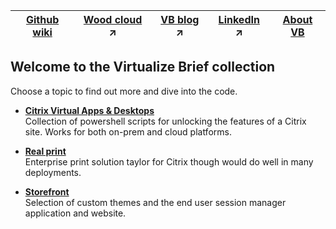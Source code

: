 |[Github wiki](https://github.com/virtualizebrief/home/wiki)|[Wood cloud](https://marketplace.woodcloud.one/) :arrow_upper_right:|[VB blog](https://virtualizebrief.woodcloud.one/) :arrow_upper_right:|[LinkedIn](https://www.linkedin.com/in/michaelcharleswood/) :arrow_upper_right:|[About VB](https://github.com/virtualizebrief)|
|---|---|---|---|---|

## Welcome to the Virtualize Brief collection
Choose a topic to find out more and dive into the code.

- [**Citrix Virtual Apps & Desktops**](cvadtools) <br>
Collection of powershell scripts for unlocking the features of a Citrix site. Works for both on-prem and cloud platforms.

- [**Real print**](realprint) <br>
Enterprise print solution taylor for Citrix though would do well in many deployments.

- [**Storefront**](storefront) <br>
Selection of custom themes and the end user session manager application and website.
